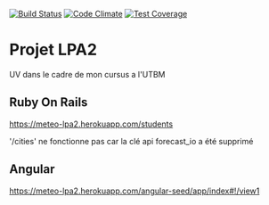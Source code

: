 [![Build Status](https://travis-ci.org/aomnes/projet_ruby.svg?branch=master)](https://travis-ci.org/aomnes/projet_ruby)
[![Code Climate](https://codeclimate.com/github/aomnes/projet_ruby/badges/gpa.svg)](https://codeclimate.com/github/aomnes/projet_ruby) 
[![Test Coverage](https://codeclimate.com/github/aomnes/projet_ruby/badges/coverage.svg)](https://codeclimate.com/github/aomnes/projet_ruby/coverage) 

# Projet LPA2
UV dans le cadre de mon cursus a l'UTBM

## Ruby On Rails
https://meteo-lpa2.herokuapp.com/students

'/cities' ne fonctionne pas car la clé api forecast_io a été supprimé 

## Angular
https://meteo-lpa2.herokuapp.com/angular-seed/app/index#!/view1